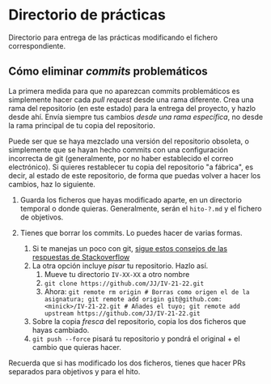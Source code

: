 # Directorio de prácticas

Directorio para entrega de las prácticas modificando el fichero
correspondiente.

## Cómo eliminar *commits* problemáticos

La primera medida para que no aparezcan commits problemáticos es simplemente hacer cada *pull request* desde una rama diferente. Crea una rama del repositorio (en este estado) para la entrega del proyecto, y hazlo desde ahí. Envía siempre tus cambios *desde una rama específica*, no desde la rama principal de tu copia del repositorio.

Puede ser que se haya mezclado una versión del repositorio obsoleta, o
simplemente que se hayan hecho commits con una configuración
incorrecta de git (generalmente, por no haber establecido el correo
electrónico). Si quieres restablecer tu copia del repositorio "a
fábrica", es decir, al estado de este repositorio, de forma que puedas
volver a hacer los cambios, haz lo siguiente.

1. Guarda los ficheros que hayas modificado aparte, en un directorio
   temporal o donde quieras. Generalmente, serán el `hito-?.md` y el
   fichero de objetivos.

2. Tienes que borrar los commits. Lo puedes hacer de varias formas.

    1. Si te manejas un poco con git, [sigue estos consejos de las
       respuestas de
       Stackoverflow](https://stackoverflow.com/questions/927358/how-to-undo-the-most-recent-commits-in-git)
    2. La otra opción incluye *pisar* tu repositorio. Hazlo así.
       1. Mueve tu directorio `IV-XX-XX` a otro nombre
       2. `git clone https://github.com/JJ/IV-21-22.git`
       3. Ahora: `git remote rm origin # Borras como origen el de la
       asignatura; git remote add origin
       git@github.com:<minick>/IV-21-22.git # Añades el tuyo; git remote add upstream https://github.com/JJ/IV-21-22.git`
    3. Sobre la copia *fresca* del repositorio, copia los dos ficheros
    que hayas cambiado.
    4. `git push --force` pisará tu repositorio y pondrá el original +
       el cambio que quieras hacer.

Recuerda que si has modificado los dos ficheros, tienes que hacer PRs
separados para objetivos y para el hito.
